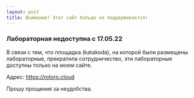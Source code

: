 ```yaml
---
layout: post
title: Внимание! Этот сайт больше не поддерживается!
---
```


### Лабораторная недоступна с 17.05.22

В связи с тем, что площадка (katakoda), на которой были размещены лабораторные, прекратила сотрудничество, эти лабораторные доступны только на моем сайте.

Адрес: https://rotoro.cloud

Прошу прощения за неудобства.
